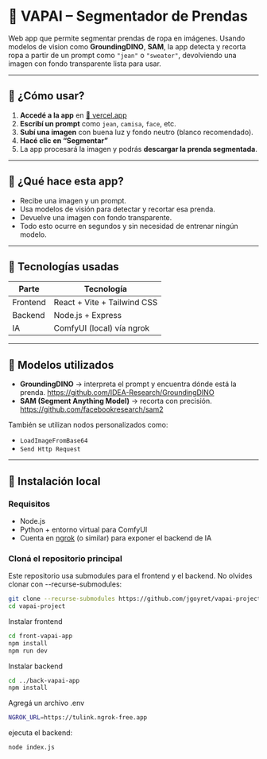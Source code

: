 # 🧠 VAPAI – Segmentador de Prendas

Web app que permite segmentar prendas de ropa en imágenes. Usando modelos de vision como **GroundingDINO**, **SAM**, la app detecta y recorta ropa a partir de un prompt como `"jean"` o `"sweater"`, devolviendo una imagen con fondo transparente lista para usar.

---

## 🚀 ¿Cómo usar?

1. **Accedé a la app** en [🔗 vercel.app](https://front-vapai-app.vercel.app/)
2. **Escribí un prompt** como `jean`, `camisa`, `face`, etc.
3. **Subí una imagen** con buena luz y fondo neutro (blanco recomendado).
4. **Hacé clic en “Segmentar”**
5. La app procesará la imagen y podrás **descargar la prenda segmentada**.

---

## 🔬 ¿Qué hace esta app?

- Recibe una imagen y un prompt.
- Usa modelos de visión para detectar y recortar esa prenda.
- Devuelve una imagen con fondo transparente.
- Todo esto ocurre en segundos y sin necesidad de entrenar ningún modelo.

---

## 🧰 Tecnologías usadas

| Parte    | Tecnología                  |
| -------- | --------------------------- |
| Frontend | React + Vite + Tailwind CSS |
| Backend  | Node.js + Express           |
| IA       | ComfyUI (local) vía ngrok   |

---

## 🧠 Modelos utilizados

- **GroundingDINO** → interpreta el prompt y encuentra dónde está la prenda. https://github.com/IDEA-Research/GroundingDINO
- **SAM (Segment Anything Model)** → recorta con precisión. https://github.com/facebookresearch/sam2

También se utilizan nodos personalizados como:

- `LoadImageFromBase64`
- `Send Http Request`

---

## 🧪 Instalación local

### Requisitos

- Node.js
- Python + entorno virtual para ComfyUI
- Cuenta en [ngrok](https://ngrok.com) (o similar) para exponer el backend de IA

### Cloná el repositorio principal

Este repositorio usa submodules para el frontend y el backend. No olvides clonar con --recurse-submodules:

```bash
git clone --recurse-submodules https://github.com/jgoyret/vapai-project
cd vapai-project
```

Instalar frontend

```bash
cd front-vapai-app
npm install
npm run dev
```

Instalar backend

```bash
cd ../back-vapai-app
npm install
```

Agregá un archivo .env

```bash
NGROK_URL=https://tulink.ngrok-free.app
```

ejecuta el backend:

```bash
node index.js
```
